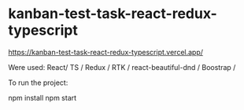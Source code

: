 # kanban-test-task-react-redux-typescript

https://kanban-test-task-react-redux-typescript.vercel.app/

Were used:
React/ TS / Redux / RTK / react-beautiful-dnd / Boostrap / 

To run the project:

npm install
npm start 
